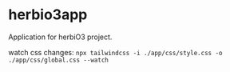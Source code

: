 # herbio3app
 Application for herbiO3 project.

watch css changes: ```npx tailwindcss -i ./app/css/style.css -o ./app/css/global.css --watch```